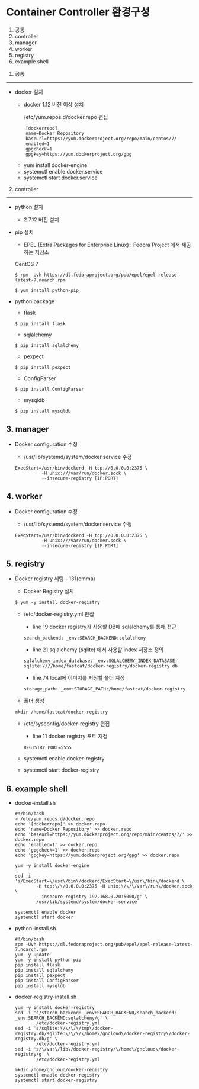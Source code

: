 # Container Controller 환경구성

1. 공통
2. controller
3. manager
4. worker
5. registry
6. example shell


<span></span>
1. 공통
-------------

- docker 설치

    - docker 1.12 버전 이상 설치
        
        /etc/yum.repos.d/docker.repo 편집
    ```
        [dockerrepo]
        name=Docker Repository
        baseurl=https://yum.dockerproject.org/repo/main/centos/7/
        enabled=1
        gpgcheck=1
        gpgkey=https://yum.dockerproject.org/gpg
    ```
    
    - yum install docker-engine
    - systemctl enable docker.service
    - systemctl start docker.service 
<span></span>
2. controller
-------------

- python 설치

	- 2.7.12 버전 설치

- pip 설치

    - EPEL (Extra Packages for Enterprise Linux) : Fedora Project 에서 제공하는 저장소
    
    CentOS 7

    ```
    $ rpm -Uvh https://dl.fedoraproject.org/pub/epel/epel-release-latest-7.noarch.rpm
    ```

    ```
    $ yum install python-pip
    ```

- python package

    -  flask
    ```
    $ pip install flask
    ```

    -  sqlalchemy
    ```
    $ pip install sqlalchemy
    ```

    -  pexpect
    ```
    $ pip install pexpect
    ```

    -  ConfigParser
    ```
    $ pip install ConfigParser
    ```

    -  mysqldb
    ```
    $ pip install mysqldb
    ```

<span></span>
3. manager
-------------

- Docker configuration 수정

	* /usr/lib/systemd/system/docker.service 수정
	```
	ExecStart=/usr/bin/dockerd -H tcp://0.0.0.0:2375 \
              -H unix:///var/run/docker.sock \
              --insecure-registry [IP:PORT]
	```

<span></span>
4. worker
-------------

- Docker configuration 수정

	* /usr/lib/systemd/system/docker.service 수정
	```
	ExecStart=/usr/bin/dockerd -H tcp://0.0.0.0:2375 \
              -H unix:///var/run/docker.sock \
              --insecure-registry [IP:PORT]
	```

<span></span>
5. registry
-------------

- Docker registry 세팅 - 131(emma)

    - Docker Registry 설치
    ```
    $ yum -y install docker-registry
    ```

    - /etc/docker-registry.yml 편집

    	* line 19 docker registry가 사용할 DB에 sqlalchemy를 통해 접근
        ```
        search_backend: _env:SEARCH_BACKEND:sqlalchemy
        ```

    	* line 21 sqlalchemy (sqlite) 에서 사용할 index 저장소 정의
		```
    	sqlalchemy_index_database: _env:SQLALCHEMY_INDEX_DATABASE:
    	sqlite:////home/fastcat/docker-registry/docker-registry.db
        ```

        * line 74 local에 이미지를 저장할 폴더 지정
        ```
        storage_path: _env:STORAGE_PATH:/home/fastcat/docker-registry
        ```

    - 폴더 생성
    ```
    mkdir /home/fastcat/docker-registry
	```

    - /etc/sysconfig/docker-registry 편집

    	* line 11 docker registry 포트 지정
        ```
        REGISTRY_PORT=5555
        ```
    - systemctl enable docker-registry
    - systemctl start docker-registry

<span></span>
6. example shell
-------------
- docker-install.sh
    ```
    #!/bin/bash
    > /etc/yum.repos.d/docker.repo
    echo '[dockerrepo]' >> docker.repo
    echo 'name=Docker Repository' >> docker.repo
    echo 'baseurl=https://yum.dockerproject.org/repo/main/centos/7/' >> docker.repo
    echo 'enabled=1' >> docker.repo
    echo 'gpgcheck=1' >> docker.repo
    echo 'gpgkey=https://yum.dockerproject.org/gpg' >> docker.repo

    yum -y install docker-engine

    sed -i 's/ExecStart=\/usr\/bin\/dockerd/ExecStart=\/usr\/bin\/dockerd \
            -H tcp:\/\/0.0.0.0:2375 -H unix:\/\/\/var\/run\/docker.sock \
            --insecure-registry 192.168.0.20:5000/g' \
            /usr/lib/systemd/system/docker.service

    systemctl enable docker
    systemctl start docker
    ```

- python-install.sh
    ```
    #!/bin/bash
    rpm -Uvh https://dl.fedoraproject.org/pub/epel/epel-release-latest-7.noarch.rpm
    yum -y update
    yum -y install python-pip
    pip install flask
    pip install sqlalchemy
    pip install pexpect
    pip install ConfigParser
    pip install mysqldb
    ```

- docker-registry-install.sh
    ```
    yum -y install docker-registry
    sed -i 's/starch_backend: _env:SEARCH_BACKEND/search_backend: _env:SEARCH_BACKEND:sqlalchemy/g' \
            /etc/docker-registry.yml
    sed -i 's/sqlite:\/\/\/\/tmp\/docker-registry.db/sqlite:\/\/\/\/home\/gncloud\/docker-registry\/docker-registry.db/g' \
            /etc/docker-registry.yml
    sed -i 's/\/var\/lib\/docker-registry/\/home\/gncloud\/docker-registry/g' \
            /etc/docker-registry.yml

    mkdir /home/gncloud/docker-registry
    systemctl enable docker-registry
    systemctl start docker-registry
    ```